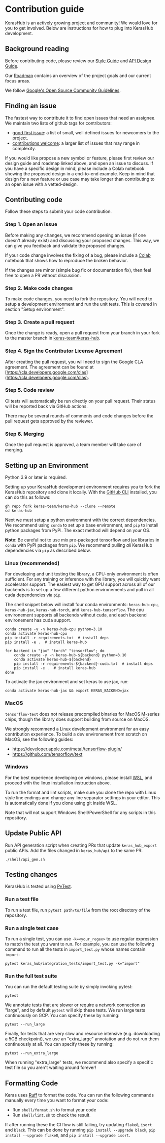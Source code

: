 # Contribution guide

KerasHub is an actively growing project and community! We would love for you
to get involved. Below are instructions for how to plug into KerasHub
development.

## Background reading

Before contributing code, please review our [Style Guide](STYLE_GUIDE.md) and
[API Design Guide](API_DESIGN_GUIDE.md).

Our [Roadmap](ROADMAP.md) contains an overview of the project goals and our
current focus areas.

We follow
[Google's Open Source Community Guidelines](https://opensource.google/conduct/).

## Finding an issue

The fastest way to contribute it to find open issues that need an assignee. We
maintain two lists of github tags for contributors:

 - [good first issue](https://github.com/keras-team/keras-hub/issues?q=is%3Aissue+is%3Aopen+label%3A%22good+first+issue%22):
   a list of small, well defined issues for newcomers to the project.
 - [contributions welcome](https://github.com/keras-team/keras-hub/issues?q=is%3Aissue+is%3Aopen+label%3A%22contributions+welcome%22):
   a larger list of issues that may range in complexity.

If you would like propose a new symbol or feature, please first review our
design guide and roadmap linked above, and open an issue to discuss. If you have
a specific design in mind, please include a Colab notebook showing the proposed
design in a end-to-end example. Keep in mind that design for a new feature or
use case may take longer than contributing to an open issue with a
vetted-design.

## Contributing code

Follow these steps to submit your code contribution.

### Step 1. Open an issue

Before making any changes, we recommend opening an issue (if one doesn't already
exist) and discussing your proposed changes. This way, we can give you feedback
and validate the proposed changes.

If your code change involves the fixing of a bug, please include a
[Colab](https://colab.research.google.com/) notebook that shows
how to reproduce the broken behavior.

If the changes are minor (simple bug fix or documentation fix), then feel free
to open a PR without discussion.

### Step 2. Make code changes

To make code changes, you need to fork the repository. You will need to setup a
development environment and run the unit tests. This is covered in section
"Setup environment".

### Step 3. Create a pull request

Once the change is ready, open a pull request from your branch in your fork to
the master branch in 
[keras-team/keras-hub](https://github.com/keras-team/keras-hub).

### Step 4. Sign the Contributor License Agreement

After creating the pull request, you will need to sign the Google CLA agreement.
The agreement can be found at
[https://cla.developers.google.com/clas](https://cla.developers.google.com/clas).

### Step 5. Code review

CI tests will automatically be run directly on your pull request.  Their
status will be reported back via GitHub actions.

There may be several rounds of comments and code changes before the pull
request gets approved by the reviewer.

### Step 6. Merging

Once the pull request is approved, a team member will take care of merging.

## Setting up an Environment

Python 3.9 or later is required.

Setting up your KerasHub development environment requires you to fork the
KerasHub repository and clone it locally. With the
[GitHub CLI](https://github.com/cli/cli) installed, you can do this as follows:

```shell
gh repo fork keras-team/keras-hub --clone --remote
cd keras-hub
```

Next we must setup a python environment with the correct dependencies. We
recommend using `conda` to set up a base environment, and `pip` to install
python packages from PyPI. The exact method will depend on your OS.

**Note**: Be careful not to use mix pre-packaged tensorflow and jax libraries in
`conda` with PyPI packages from `pip`. We recommend pulling *all* KerasHub
dependencies via `pip` as described below.

### Linux (recommended)

For developing and unit testing the library, a CPU-only environment is often
sufficient. For any training or inference with the library, you will quickly
want accelerator support. The easiest way to get GPU support across all of our
backends is to set up a few different python environements and pull in all cuda
dependencies via `pip`.

The shell snippet below will install four conda environments: `keras-hub-cpu`,
`keras-hub-jax`, `keras-hub-torch`, and `keras-hub-tensorflow`. The cpu
environement supports all backends without cuda, and each backend environement
has cuda support.

```shell
conda create -y -n keras-hub-cpu python=3.10
conda activate keras-hub-cpu
pip install -r requirements.txt  # install deps
pip install -e .  # install keras-hub

for backend in "jax" "torch" "tensorflow"; do
    conda create -y -n keras-hub-${backend} python=3.10
    conda activate keras-hub-${backend}
    pip install -r requirements-${backend}-cuda.txt  # install deps
    pip install -e .  # install keras-hub
done
```

To activate the jax environment and set keras to use jax, run:

```shell
conda activate keras-hub-jax && export KERAS_BACKEND=jax
```

### MacOS

`tensorflow-text` does not release precompiled binaries for MacOS M-series
chips, though the library does support building from source on MacOS.

We strongly recommend a Linux development environment for an easy contribution
experience. To build a dev environement from scratch on MacOS, see the following
guides:

- https://developer.apple.com/metal/tensorflow-plugin/
- https://github.com/tensorflow/text

### Windows

For the best experience developing on windows, please install
[WSL](https://learn.microsoft.com/en-us/windows/wsl/install), and proceed with
the linux installation instruction above.

To run the format and lint scripts, make sure you clone the repo with Linux
style line endings and change any line separator settings in your editor.
This is automatically done if you clone using git inside WSL.

Note that will not support Windows Shell/PowerShell for any scripts in this
repository.

## Update Public API

Run API generation script when creating PRs that update `keras_hub_export`
public APIs. Add the files changed in `keras_hub/api` to the same PR.

```
./shell/api_gen.sh
```

## Testing changes

KerasHub is tested using [PyTest](https://docs.pytest.org/en/6.2.x/).

### Run a test file

To run a test file, run `pytest path/to/file` from the root directory of the
repository.

### Run a single test case

To run a single test, you can use `-k=<your_regex>`
to use regular expression to match the test you want to run. For example, you
can use the following command to run all the tests in `import_test.py`
whose names contain `import`:

```shell
pytest keras_hub/integration_tests/import_test.py -k="import"
```

### Run the full test suite

You can run the default testing suite by simply invoking pytest:

```shell
pytest
```

We annotate tests that are slower or require a network connection as "large",
and by default `pytest` will skip these tests. We run large tests continuously
on GCP. You can specify these by running:

```shell
pytest --run_large
```

Finally, for tests that are very slow and resource intensive (e.g. downloading
a 5GB checkpoint), we use an "extra_large" annotation and do not run them
continuously at all. You can specify these by running:

```shell
pytest --run_extra_large
```

When running "extra_large" tests, we recommend also specify a specific test file
so you aren't waiting around forever!

## Formatting Code

Keras uses [Ruff](https://docs.astral.sh/ruff/) to format the code. You can run
the following commands manually every time you want to format your code:

- Run `shell/format.sh` to format your code
- Run `shell/lint.sh` to check the result.

If after running these the CI flow is still failing, try updating `flake8`,
`isort` and `black`. This can be done by running `pip install --upgrade black`,
`pip install --upgrade flake8`, and `pip install --upgrade isort`.
